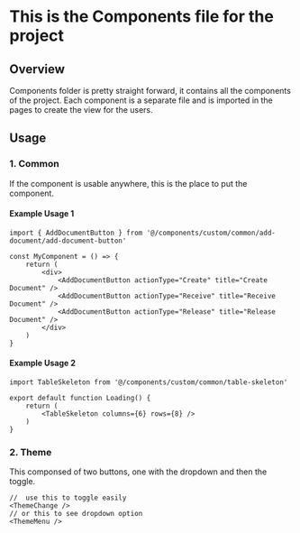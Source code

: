 # This is the Components file for the project

## Overview

Components folder is pretty straight forward, it contains all the components of the project. Each component is a separate file and is imported in the pages to create the view for the users.

## Usage

### 1. **Common**

If the component is usable anywhere, this is the place to put the component.

#### Example Usage 1

```tsx
import { AddDocumentButton } from '@/components/custom/common/add-document/add-document-button'

const MyComponent = () => {
    return (
        <div>
            <AddDocumentButton actionType="Create" title="Create Document" />
            <AddDocumentButton actionType="Receive" title="Receive Document" />
            <AddDocumentButton actionType="Release" title="Release Document" />
        </div>
    )
}
```

#### Example Usage 2

```tsx
import TableSkeleton from '@/components/custom/common/table-skeleton'

export default function Loading() {
    return (
        <TableSkeleton columns={6} rows={8} />
    )
}
```

### 2. Theme

This componsed of two buttons, one with the dropdown and then the toggle.

```tsx
//  use this to toggle easily
<ThemeChange />
// or this to see dropdown option
<ThemeMenu />
```

